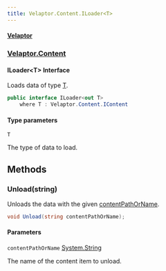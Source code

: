```yaml
---
title: Velaptor.Content.ILoader<T>
---
```


#### [Velaptor](Namespaces.md 'Velaptor Namespaces')
### [Velaptor.Content](Velaptor.Content.md 'Velaptor.Content')

#### ILoader&lt;T&gt; Interface

Loads data of type [T](Velaptor.Content.ILoader_T_.md#Velaptor.Content.ILoader_T_.T 'Velaptor.Content.ILoader<T>.T').

```csharp
public interface ILoader<out T>
    where T : Velaptor.Content.IContent
```
#### Type parameters

<a name='Velaptor.Content.ILoader<T>.T'></a>

`T`

The type of data to load.
## Methods

<a name='Velaptor.Content.ILoader<T>.Unload(string)'></a>

### Unload(string) 

Unloads the data with the given [contentPathOrName](Velaptor.Content.ILoader_T_.md#Velaptor.Content.ILoader_T_.Unload(string).contentPathOrName 'Velaptor.Content.ILoader<T>.Unload(string).contentPathOrName').

```csharp
void Unload(string contentPathOrName);
```
#### Parameters

<a name='Velaptor.Content.ILoader<T>.Unload(string).contentPathOrName'></a>

`contentPathOrName` [System.String](https://docs.microsoft.com/en-us/dotnet/api/System.String 'System.String')

The name of the content item to unload.